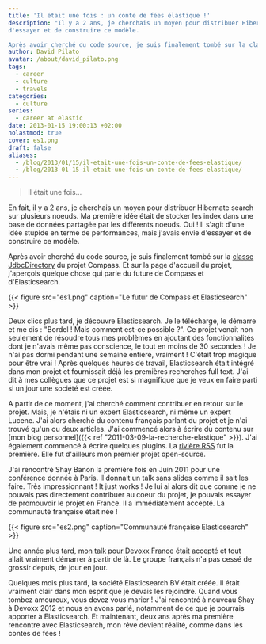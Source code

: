 ```yaml
---
title: 'Il était une fois : un conte de fées élastique !'
description: "Il y a 2 ans, je cherchais un moyen pour distribuer Hibernate search sur plusieurs noeuds. Ma première idée était de stocker les index dans une base de données partagée par les différents noeuds. Oui ! Il s'agit d'une idée stupide en terme de performances, mais j'avais envie
d'essayer et de construire ce modèle.

Après avoir cherché du code source, je suis finalement tombé sur la classe JdbcDirectory du projet Compass. Et sur la page d'accueil du projet, j'aperçois quelque chose qui parle du future de Compass et d'Elasticsearch."
author: David Pilato
avatar: /about/david_pilato.png
tags:
  - career
  - culture
  - travels
categories:
  - culture
series:
  - career at elastic
date: 2013-01-15 19:00:13 +02:00
nolastmod: true
cover: es1.png
draft: false
aliases:
  - /blog/2013/01/15/il-etait-une-fois-un-conte-de-fees-elastique/
  - /blog/2013-01-15-il-etait-une-fois-un-conte-de-fees-elastique/
---
```


> Il était une fois...

En fait, il y a 2 ans, je cherchais un moyen pour distribuer Hibernate search sur plusieurs noeuds. Ma première idée était de stocker les index dans une base de données partagée par les différents noeuds. Oui ! Il s'agit d'une idée stupide en terme de performances, mais j'avais envie d'essayer et de construire ce modèle.

Après avoir cherché du code source, je suis finalement tombé sur la [classe JdbcDirectory](http://www.compass-project.org/docs/2.0.1/api/org/apache/lucene/store/jdbc/JdbcDirectory.html) du projet Compass. Et sur la page d'accueil du projet, j'aperçois quelque chose qui parle du future de Compass et d'Elasticsearch.

{{< figure src="es1.png" caption="Le futur de Compass et Elasticsearch" >}}

<!--more-->

Deux clics plus tard, je découvre Elasticsearch. Je le télécharge, le démarre et me dis : "Bordel ! Mais comment est-ce possible ?". Ce projet venait non seulement de résoudre tous mes problèmes en ajoutant des fonctionnalités dont je n'avais même pas conscience, le tout en moins de 30 secondes ! Je n'ai pas dormi pendant une semaine entière, vraiment ! C'était trop magique pour être vrai ! Après quelques heures de travail, Elasticsearch était intégré dans mon projet et fournissait déjà les premières recherches full text. J'ai dit à mes collègues que ce projet est si magnifique que je veux en faire parti si un jour une société est créée.

A partir de ce moment, j'ai cherché comment contribuer en retour sur le projet. Mais, je n'étais ni un expert Elasticsearch, ni même un expert Lucene. J'ai alors cherché du contenu français parlant du projet et je n'ai trouvé qu'un ou deux articles. J'ai commencé alors à écrire du contenu sur [mon blog personnel]({{< ref "2011-03-09-la-recherche-elastique" >}}). J'ai également commencé à écrire quelques plugins. La [rivière RSS](http://david.pilato.fr/rssriver/) fut la première. Elle fut d'ailleurs mon premier projet open-source.

J'ai rencontré Shay Banon la première fois en Juin 2011 pour une conférence donnée à Paris. Il donnait un talk sans slides comme il sait les faire. Très impressionnant ! It just works ! Je lui ai alors dit que comme je ne pouvais pas directement contribuer au coeur du projet, je pouvais essayer de promouvoir le projet en France. Il a immédiatement accepté. La communauté française était née !

{{< figure src="es2.png" caption="Communauté française Elasticsearch" >}}

Une année plus tard, [mon talk pour Devoxx France](http://www.devoxx.com/display/FR12/ElasticSearch+++moteur+de+recherche+NoSQL+REST+JSON+taille+pour+le+cloud) était accepté et tout allait vraiment démarrer à partir de là. Le groupe français n'a pas cessé de grossir depuis, de jour en jour.

Quelques mois plus tard, la société Elasticsearch BV était créée. Il était vraiment clair dans mon esprit que je devais les rejoindre. Quand vous tombez amoureux, vous devez vous marier ! J'ai rencontré à nouveau Shay à Devoxx 2012 et nous en avons parlé, notamment de ce que je pourrais apporter à Elasticsearch. Et maintenant, deux ans après ma première rencontre avec Elasticsearch, mon rêve devient réalité, comme dans les contes de fées !
